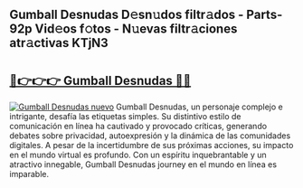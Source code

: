 ## Gumball Desnudas D𝚎sn𝚞dos filtr𝚊dos - Parts-92p Vid𝚎os f𝚘tos - N𝚞evas filtr𝚊ciones atr𝚊ctivas KTjN3

# <h2><a href="http://mbcxji.tromn.icu/?c=Gumball+Desnudas">🔗👉👉👉 Gumball Desnudas 🔗🔗</a></h2>

[![Gumball Desnudas nuevo](https://i.imgur.com/pEAQMta.gif)](http://mbcxji.tromn.icu/?c=Gumball+Desnudas)
Gumball Desnudas, un personaje complejo e intrigante, desafía las etiquetas simples. Su distintivo estilo de comunicación en línea ha cautivado y provocado críticas, generando debates sobre privacidad, autoexpresión y la dinámica de las comunidades digitales. A pesar de la incertidumbre de sus próximas acciones, su impacto en el mundo virtual es profundo. Con un espíritu inquebrantable y un atractivo innegable, Gumball Desnudas journey en el mundo en línea es imparable.

